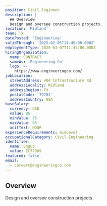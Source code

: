 ```yaml
---
position: Civil Engineer
description: |
  ## Overview
  Design and oversee construction projects.
location: 'Midland'
team: TX
datePosted: 'Engineering'
validThrough: '2025-02-05T11:45:00.000Z'
employmentType: 2025-03-07T11:45:00.000Z
hiringOrganization:
  name: CONTRACT
  sameAs: 'Engineering Co'
  logo: >-
    https://www.engineeringco.com/
jobLocation:
  streetAddress: 404 Infrastructure Rd
  addressLocality: Midland
  addressRegion: TX
  postalCode: '79701'
  addressCountry: USA
baseSalary:
  currency: USD
  value: 85
  minValue: 75
  maxValue: 95
  unitText: HOUR
experienceRequirements: midLevel
occupationalCategory: Civil Engineering
identifier:
  name: EngCo
  value: EC77889
featured: false
email:
  - careers@engineeringco.com
---
```



## Overview
Design and oversee construction projects.
